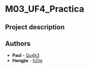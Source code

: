 # M03_UF4_Practica


## Project description


## Authors

   - **Paul** - [Qu4k3](https://github.com/Qu4k3)
   - **Hangjie** - [h2jie](https://github.com/h2jie)